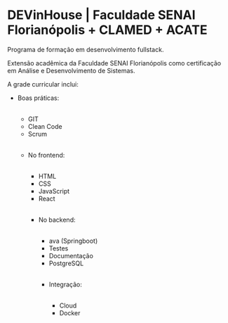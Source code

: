 # DEVinHouse | Faculdade SENAI Florianópolis + CLAMED + ACATE
 
 Programa de formação em desenvolvimento fullstack.

Extensão acadêmica da Faculdade SENAI Florianópolis como certificação em Análise e Desenvolvimento de Sistemas.

A grade curricular inclui:

<ul>
<li>Boas práticas:</li>
 <br>
 <ul>
 <li>GIT</li>
 <li>Clean Code</li>
 <li>Scrum</li>
</ul>
<br>
 
<ul>
 <li>No frontend:</li>
 <br>
 <ul>
  <li>HTML</li>
  <li>CSS</li>
  <li>JavaScript</li>
  <li>React</li>
 </ul>
 <br>

<ul>
 <li>No backend:</li>
 <br>
 <ul>
  <li>ava (Springboot)</li>
  <li>Testes</li>
  <li>Documentação</li>
  <li>PostgreSQL</li>
 </ul>
 <br>

 <ul>
  <li>Integração:</li>
  <br>
  <ul>
   <li>Cloud</li>
   <li>Docker</li>
  </ul>
